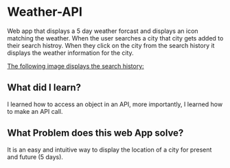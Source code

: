 # Weather-API
Web app that displays a 5 day weather forcast and displays an icon matching the weather. When the user searches a city that city gets added to their search histroy. When they click on the city from the search history it displays the weather information for the city. 

[The following image displays the search history:](./Images/Weather_API_city_searchHistory.PNG)

## What did I learn?
I learned how to access an object in an API, more importantly, I learned how to make an API call. 

## What Problem does this web App solve?
It is an easy and intuitive way to display the location of a city for present and future (5 days). 
